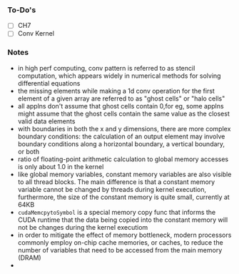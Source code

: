 ### To-Do's
- [ ] CH7
- [ ] Conv Kernel

### Notes
* in high perf computing, conv pattern is referred to as stencil computation, which appears widely in numerical methods for solving differential equations
* the missing elements while making a 1d conv operation for the first element of a given array are referred to as "ghost cells" or "halo cells"
* all applns don't assume that ghost cells contain 0,for eg, some applns might assume that the ghost cells contain the same value as the closest valid data elements
* with boundaries in both the x and y dimensions, there are more complex boundary conditions: the calculation of an output element may involve boundary conditions along a horizontal boundary, a vertical boundary, or both
* ratio of floating-point arithmetic calculation to global memory accesses is only about 1.0 in the kernel
* like global memory variables, constant memory variables are also visible to all thread blocks. The main difference is that a constant memory variable cannot be changed by threads during kernel execution, furthermore, the size of the constant memory is quite small, currently at 64KB
* `cudaMemcpytoSymbol` is a special memory copy func that informs the CUDA runtime that the data being copied into the constant memory will not be changes during the kernel executiom
* in order to mitigate the effect of memory bottleneck, modern processors commonly employ on-chip cache memories, or caches, to reduce the number of variables that need to be accessed from the main memory (DRAM)
* 